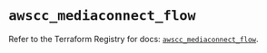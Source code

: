 # `awscc_mediaconnect_flow`

Refer to the Terraform Registry for docs: [`awscc_mediaconnect_flow`](https://registry.terraform.io/providers/hashicorp/awscc/0.70.0/docs/resources/mediaconnect_flow).
